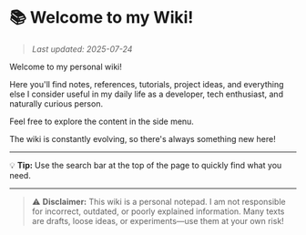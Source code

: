 # 📚 Welcome to my Wiki!

> *Last updated: 2025-07-24*

Welcome to my personal wiki!

Here you'll find notes, references, tutorials, project ideas, and everything else I consider useful in my daily life as a developer, tech enthusiast, and naturally curious person.

Feel free to explore the content in the side menu.

The wiki is constantly evolving, so there's always something new here!

---

💡 **Tip:** Use the search bar at the top of the page to quickly find what you need.

---

> ⚠️ **Disclaimer:** This wiki is a personal notepad.
> I am not responsible for incorrect, outdated, or poorly explained information.
> Many texts are drafts, loose ideas, or experiments—use them at your own risk!
